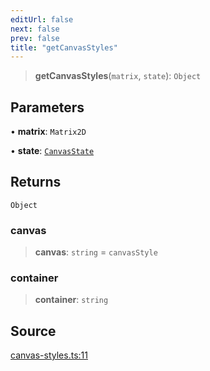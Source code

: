 ```yaml
---
editUrl: false
next: false
prev: false
title: "getCanvasStyles"
---
```


> **getCanvasStyles**(`matrix`, `state`): `Object`

## Parameters

• **matrix**: `Matrix2D`

• **state**: [`CanvasState`](../type-aliases/CanvasState.md)

## Returns

`Object`

### canvas

> **canvas**: `string` = `canvasStyle`

### container

> **container**: `string`

## Source

[canvas-styles.ts:11](https://github.com/nodenogg-in/alpha-p2p/blob/b2606a07ac492cf6a35305dd9d2261575053d888/packages/infinitykit/src/canvas-styles.ts#L11)
